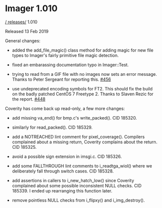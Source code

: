# Imager 1.010

[ / ](..) [releases/](./) 1.010

Released 13 Feb 2019

General changes:

- added the add_file_magic() class method for adding magic for new file types to Imager's fairly primitive file magic detection.

- fixed an embarassing documentation typo in Imager::Test.

- trying to read from a GIF file with no images now sets an error message. Thanks to Peter Sergeant for reporting this. [#456](https://github.com/tonycoz/imager/issues/456)

- use undeprecated encoding symbols for FT2. This should fix the build on the badly patched CentOS 7 Freetype 2. Thanks to Slaven Rezic for the report. [#448](https://github.com/tonycoz/imager/issues/448)

Coverity has come back up read-only, a few more changes:

- add missing va_end() for bmp.c's write_packed(). CID 185320.

- similarly for read_packed(). CID 185329.

- add a NOTREACHED lint comment for pixel_coverage(). Compilers complained about a missing return, Coverity complains about the return. CID 185325.

- avoid a possible sign extension in imsgi.c. CID 185326.

- add some FALLTHROUGH lint comments to i_readtga_wiol() where we deliberately fall through switch cases. CID 185328.

- add assertions in callers to i_new_hatch_low() since Coverity complained about some possible inconsistent NULL checks. CID 185339. I ended up rearranging this function later.

- remove pointless NULL checks from i_flipxy() and i_img_destroy().
